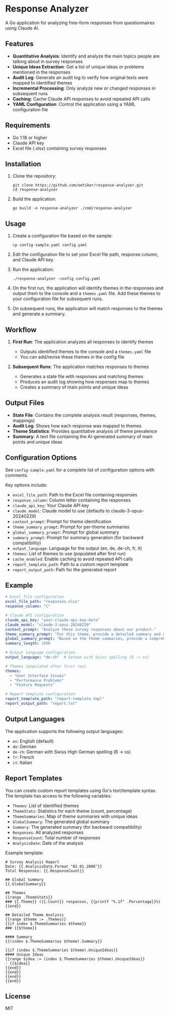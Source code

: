 # Response Analyzer

A Go application for analyzing free-form responses from questionnaires using Claude AI.

## Features

- **Quantitative Analysis**: Identify and analyze the main topics people are talking about in survey responses
- **Unique Ideas Extraction**: Get a list of unique ideas or problems mentioned in the responses
- **Audit Log**: Generate an audit log to verify how original texts were mapped to identified themes
- **Incremental Processing**: Only analyze new or changed responses in subsequent runs
- **Caching**: Cache Claude API responses to avoid repeated API calls
- **YAML Configuration**: Control the application using a YAML configuration file

## Requirements

- Go 1.18 or higher
- Claude API key
- Excel file (.xlsx) containing survey responses

## Installation

1. Clone the repository:
   ```
   git clone https://github.com/oetiker/response-analyzer.git
   cd response-analyzer
   ```

2. Build the application:
   ```
   go build -o response-analyzer ./cmd/response-analyzer
   ```

## Usage

1. Create a configuration file based on the sample:
   ```
   cp config-sample.yaml config.yaml
   ```

2. Edit the configuration file to set your Excel file path, response column, and Claude API key.

3. Run the application:
   ```
   ./response-analyzer -config config.yaml
   ```

4. On the first run, the application will identify themes in the responses and output them to the console and a `themes.yaml` file. Add these themes to your configuration file for subsequent runs.

5. On subsequent runs, the application will match responses to the themes and generate a summary.

## Workflow

1. **First Run**: The application analyzes all responses to identify themes
   - Outputs identified themes to the console and a `themes.yaml` file
   - You can add/revise these themes in the config file

2. **Subsequent Runs**: The application matches responses to themes
   - Generates a state file with responses and matching themes
   - Produces an audit log showing how responses map to themes
   - Creates a summary of main points and unique ideas

## Output Files

- **State File**: Contains the complete analysis result (responses, themes, mappings)
- **Audit Log**: Shows how each response was mapped to themes
- **Theme Statistics**: Provides quantitative analysis of theme prevalence
- **Summary**: A text file containing the AI-generated summary of main points and unique ideas

## Configuration Options

See `config-sample.yaml` for a complete list of configuration options with comments.

Key options include:
- `excel_file_path`: Path to the Excel file containing responses
- `response_column`: Column letter containing the responses
- `claude_api_key`: Your Claude API key
- `claude_model`: Claude model to use (defaults to claude-3-opus-20240229)
- `context_prompt`: Prompt for theme identification
- `theme_summary_prompt`: Prompt for per-theme summaries
- `global_summary_prompt`: Prompt for global summary
- `summary_prompt`: Prompt for summary generation (for backward compatibility)
- `output_language`: Language for the output (en, de, de-ch, fr, it)
- `themes`: List of themes to use (populated after first run)
- `cache_enabled`: Enable caching to avoid repeated API calls
- `report_template_path`: Path to a custom report template
- `report_output_path`: Path for the generated report

## Example

```yaml
# Excel file configuration
excel_file_path: "responses.xlsx"
response_column: "C"

# Claude API configuration
claude_api_key: "your-claude-api-key-here"
claude_model: "claude-3-opus-20240229"
context_prompt: "Analyze these survey responses about our product."
theme_summary_prompt: "For this theme, provide a detailed summary and extract unique ideas."
global_summary_prompt: "Based on the theme summaries, provide a comprehensive overview."
summary_length: 1000

# Output language configuration
output_language: "de-ch"  # German with Swiss spelling (ß -> ss)

# Themes (populated after first run)
themes:
  - "User Interface Issues"
  - "Performance Problems"
  - "Feature Requests"

# Report template configuration
report_template_path: "report-template.tmpl"
report_output_path: "report.txt"
```

## Output Languages

The application supports the following output languages:

- `en`: English (default)
- `de`: German
- `de-ch`: German with Swiss High German spelling (ß -> ss)
- `fr`: French
- `it`: Italian

## Report Templates

You can create custom report templates using Go's text/template syntax. The template has access to the following variables:

- `Themes`: List of identified themes
- `ThemeStats`: Statistics for each theme (count, percentage)
- `ThemeSummaries`: Map of theme summaries with unique ideas
- `GlobalSummary`: The generated global summary
- `Summary`: The generated summary (for backward compatibility)
- `Responses`: All analyzed responses
- `ResponseCount`: Total number of responses
- `AnalysisDate`: Date of the analysis

Example template:
```
# Survey Analysis Report
Date: {{.AnalysisDate.Format "02.01.2006"}}
Total Responses: {{.ResponseCount}}

## Global Summary
{{.GlobalSummary}}

## Themes
{{range .ThemeStats}}
### {{.Theme}} ({{.Count}} responses, {{printf "%.1f" .Percentage}}%)
{{end}}

## Detailed Theme Analysis
{{range $theme := .Themes}}
{{if index $.ThemeSummaries $theme}}
### {{$theme}}

#### Summary
{{(index $.ThemeSummaries $theme).Summary}}

{{if (index $.ThemeSummaries $theme).UniqueIdeas}}
#### Unique Ideas
{{range $idea := (index $.ThemeSummaries $theme).UniqueIdeas}}
- {{$idea}}
{{end}}
{{end}}
{{end}}
{{end}}
```

## License

MIT

